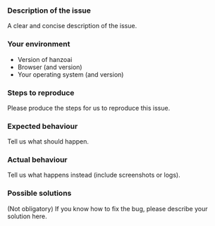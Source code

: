 ### Description of the issue
A clear and concise description of the issue.

### Your environment
* Version of hanzoai
* Browser (and version)
* Your operating system (and version)

### Steps to reproduce
Please produce the steps for us to reproduce this issue.

### Expected behaviour
Tell us what should happen.

### Actual behaviour
Tell us what happens instead (include screenshots or logs).

### Possible solutions
(Not obligatory)
If you know how to fix the bug, please describe your solution here.
